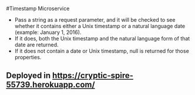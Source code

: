 #Timestamp Microservice

* Pass a string as a request parameter, and it will be checked to see whether it contains either a Unix timestamp or a natural language date (example: January 1, 2016).
* If it does, both the Unix timestamp and the natural language form of that date are returned.
* If it does not contain a date or Unix timestamp, null is returned for those properties.

## Deployed in https://cryptic-spire-55739.herokuapp.com/
